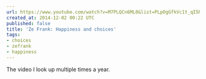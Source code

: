```yaml
---
url: https://www.youtube.com/watch?v=M7PLQCn6ML0&list=PLpOgGfkVc1t_qI5R5hSxnBV6hWG8ts-zh&index=128&t=37
created_at: 2014-12-02 00:22 UTC
published: false
title: 'Ze Frank: Happiness and choices'
tags:
- choices
- zefrank
- happiness
---
```


The video I look up multiple times a year.
